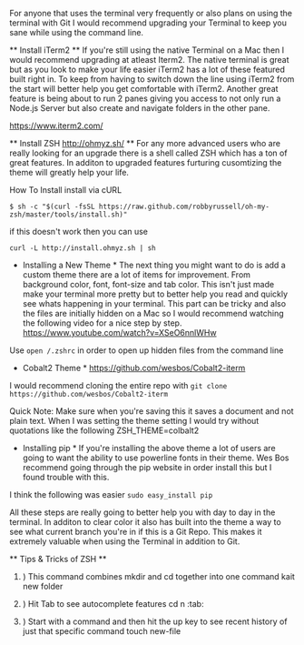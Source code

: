 For anyone that uses the terminal very frequently or also plans on using the terminal with Git I would recommend upgrading your Terminal to keep you sane while using the command line. 

** Install iTerm2 **
If you're still using the native Terminal on a Mac then I would recommend upgrading at atleast Iterm2. The native terminal is great but as you look to make your life easier iTerm2 has a lot of these featured built right in. To keep from having to switch down the line using iTerm2 from the start will better help you get comfortable with iTerm2. Another great feature is being about to run 2 panes giving you access to not only run a Node.js Server but also create and navigate folders in the other pane. 

https://www.iterm2.com/

** Install ZSH http://ohmyz.sh/ **
For any more advanced users who are really looking for an upgrade there is a shell called ZSH which has a ton of great features. In additon to upgraded features furturing cusomtizing the theme will greatly help your life. 

How To Install
install via cURL

```
$ sh -c "$(curl -fsSL https://raw.github.com/robbyrussell/oh-my-zsh/master/tools/install.sh)"
```

if this doesn't work then you can use 
```
curl -L http://install.ohmyz.sh | sh
```

* Installing a New Theme *
The next thing you might want to do is add a custom theme there are a lot of items for improvement. From background color, font, font-size and tab color. This isn't just made make your terminal more pretty but to better help you read and quickly see whats happening in your terminal. This part can be tricky and also the files are initially hidden on a Mac so I would recommend watching the following video for a nice step by step.
https://www.youtube.com/watch?v=XSeO6nnlWHw

Use `open /.zshrc` in order to open up hidden files from the command line

* Cobalt2 Theme *
https://github.com/wesbos/Cobalt2-iterm

I would recommend cloning the entire repo with `git clone https://github.com/wesbos/Cobalt2-iterm`

Quick Note:
Make sure when you're saving this it saves a document and not plain text. When I was setting the theme setting I would
try without quotations like the following ZSH_THEME=colbalt2

* Installing pip *
If you're installing the above theme a lot of users are going to want the ability to use powerline fonts in their theme.
Wes Bos recommend going through the pip website in order install this but I found trouble with this.

I think the following was easier
`sudo easy_install pip`

All these steps are really going to better help you with day to day in the terminal. In additon to clear color it also has built into the theme a way to see what current branch you're in if this is a Git Repo. This makes it extremely valuable when using the Terminal in addition to Git. 

 ** Tips & Tricks of ZSH **
 1. ) This command combines mkdir and cd together into one command
kait new folder

2. ) Hit Tab to see autocomplete features
cd n :tab:

3. ) Start with a command and then hit the up key to see recent history of just that specific command
touch new-file
